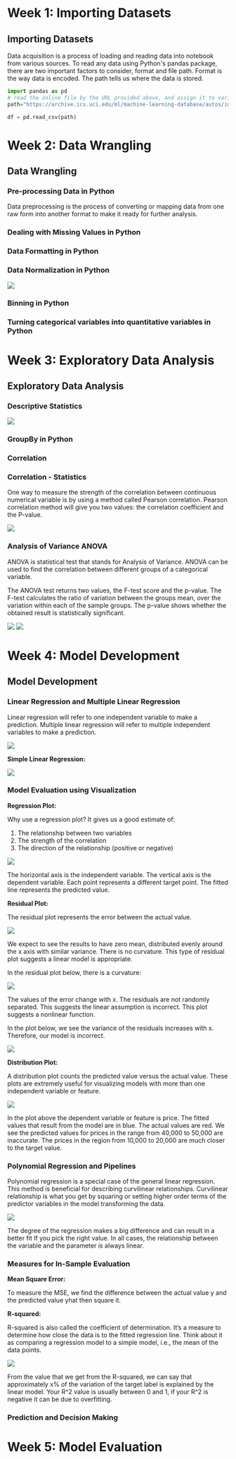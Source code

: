 <h1>Week 1: Importing Datasets</h1>



<h2>Importing Datasets</h2>


Data acquisition is a process of loading and reading data into notebook from various sources. To read any data using Python's pandas package, there are two important factors to consider, format and file path. Format is the way data is encoded. The path tells us where the data is stored.

```python
import pandas as pd
# read the online file by the URL provided above, and assign it to variable "df"
path="https://archive.ics.uci.edu/ml/machine-learning-database/autos/imports-85.data"

df = pd.read_csv(path)
```



<h1>Week 2: Data Wrangling</h1>



<h2>Data Wrangling</h2>


<h3>Pre-processing Data in Python</h3>

Data preprocessing is the process of converting or mapping data from one raw form into another format to make it ready for further analysis.

<h3>Dealing with Missing Values in Python</h3>



<h3>Data Formatting in Python</h3>



<h3>Data Normalization in Python</h3>

<img src="../6. Data Analysis with Python/images/normalization.png">

<h3>Binning in Python</h3>



<h3>Turning categorical variables into quantitative variables in Python</h3>



<h1>Week 3: Exploratory Data Analysis</h1>



<h2>Exploratory Data Analysis</h2>


<h3>Descriptive Statistics</h3>

<img src="../6. Data Analysis with Python/images/box_plot.png">

<h3>GroupBy in Python</h3>



<h3>Correlation</h3>



<h3>Correlation - Statistics</h3>

One way to measure the strength of the correlation between continuous numerical variable is by using a method called Pearson correlation. Pearson correlation method will give you two values: the correlation coefficient and the P-value.

<img src="../6. Data Analysis with Python/images/correlation.png">

<h3>Analysis of Variance ANOVA</h3>

ANOVA is statistical test that stands for Analysis of Variance. ANOVA can be used to find the correlation between different groups of a categorical variable.

The ANOVA test returns two values, the F-test score and the p-value. The F-test calculates the ratio of variation between the groups mean, over the variation within each of the sample groups. The p-value shows whether the obtained result is statistically significant.

<img src="../6. Data Analysis with Python/images/anova_example.png">

<img src="../6. Data Analysis with Python/images/anova_example2.png">



<h1>Week 4: Model Development</h1>



<h2>Model Development</h2>


<h3>Linear Regression and Multiple Linear Regression</h3>

Linear regression will refer to one independent variable to make a prediction. Multiple linear regression will refer to multiple independent variables to make a prediction.

<img src="../6. Data Analysis with Python/images/linear_regression.png">

__Simple Linear Regression:__

<img src="../6. Data Analysis with Python/images/slr.png">


<h3>Model Evaluation using Visualization</h3>

__Regression Plot:__

Why use a regression plot?
It gives us a good estimate of:
1. The relationship between two variables
2. The strength of the correlation
3. The direction of the relationship (positive or negative)

<img src="../6. Data Analysis with Python/images/regression_plot.png">

The horizontal axis is the independent variable. The vertical axis is the dependent variable. Each point represents a different target point. The fitted line represents the predicted value.

__Residual Plot:__

The residual plot represents the error between the actual value.

<img src="../6. Data Analysis with Python/images/residual_plot.png">

We expect to see the results to have zero mean, distributed evenly around the x axis with similar variance. There is no curvature. This type of residual plot suggests a linear model is appropriate.

In the residual plot below, there is a curvature:

<img src="../6. Data Analysis with Python/images/residual_plot2.png">

The values of the error change with x. The residuals are not randomly separated. This suggests the linear assumption is incorrect. This plot suggests a nonlinear function.

In the plot below, we see the variance of the residuals increases with x. Therefore, our model is incorrect.

<img src="../6. Data Analysis with Python/images/residual_plot3.png">

__Distribution Plot:__

A distribution plot counts the predicted value versus the actual value. These plots are extremely useful for visualizing models with more than one independent variable or feature.

<img src="../6. Data Analysis with Python/images/distribution_plot.png">

In the plot above the dependent variable or feature is price. The fitted values that result from the model are in blue. The actual values are red. We see the predicted values for prices in the range from 40,000 to 50,000 are inaccurate. The prices in the region from 10,000 to 20,000 are much closer to the target value.

<h3>Polynomial Regression and Pipelines</h3>

Polynomial regression is a special case of the general linear regression. This method is beneficial for describing curvilinear relationships. Curvilinear relationship is what you get by squaring or setting higher order terms of the predictor variables in the model transforming the data.

<img src="../6. Data Analysis with Python/images/polynomial_regression.png">

The degree of the regression makes a big difference and can result in a better fit If you pick the right value. In all cases, the relationship between the variable and the parameter is always linear.

<h3>Measures for In-Sample Evaluation</h3>

__Mean Square Error:__

To measure the MSE, we find the difference between the actual value y and the predicted value yhat then square it.

__R-squared:__

R-squared is also called the coefficient of determination. It’s a measure to determine how close the data is to the fitted regression line. Think about it as comparing a regression model to a simple model, i.e., the mean of the data points.

<img src="../6. Data Analysis with Python/images/r_squared.png">

From the value that we get from the R-squared, we can say that approximately x% of the variation of the target label is explained by the linear model. Your R^2 value is usually between 0 and 1, if your R^2 is negative it can be due to overfitting.

<h3>Prediction and Decision Making</h3>



<h1>Week 5: Model Evaluation</h1>
